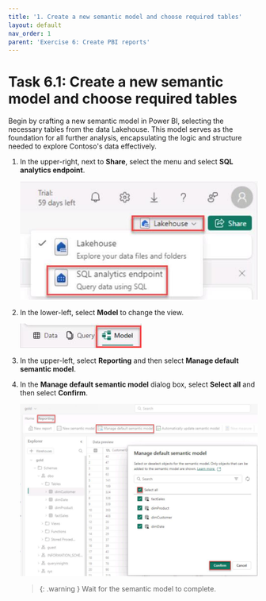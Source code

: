 ```yaml
---
title: '1. Create a new semantic model and choose required tables'
layout: default
nav_order: 1
parent: 'Exercise 6: Create PBI reports'
---
```


# Task 6.1: Create a new semantic model and choose required tables

Begin by crafting a new semantic model in Power BI, selecting the necessary tables from the data Lakehouse. This model serves as the foundation for all further analysis, encapsulating the logic and structure needed to explore Contoso's data effectively.

1. In the upper-right, next to **Share**, select the menu and select **SQL analytics endpoint**.

    ![5bxsy6y0.jpg](../media/instructions257645/5bxsy6y0.jpg)

1. In the lower-left, select **Model** to change the view.

    ![v4pfpe1k.jpg](../media/instructions257645/v4pfpe1k.jpg)

1. In the upper-left, select **Reporting** and then select **Manage default semantic model**.

1. In the **Manage default semantic model** dialog box, select **Select all** and then select **Confirm**. 

    ![oqq6n4br.jpg](../media/instructions257645/oqq6n4br.jpg)

   >{: .warning }
   > Wait for the semantic model to complete.
